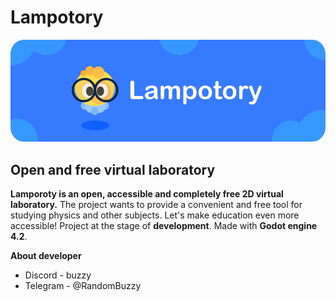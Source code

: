 # Lampotory
<p align="center">
	<img src="assets/logo/github_logo.png" width="600" alt="Lampotory logo">
</p>

## Open and free virtual laboratory
**Lamporoty is an open, accessible and completely free 2D virtual laboratory.**
The project wants to provide a convenient and free tool for studying physics and other subjects.
Let's make education even more accessible! Project at the stage of **development**. Made with **Godot engine 4.2**.

****About developer****
* Discord - buzzy
* Telegram - @RandomBuzzy
